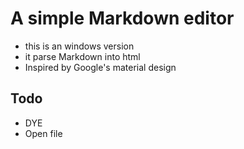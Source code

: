 # A simple Markdown editor

* this is an windows version
* it parse Markdown into html
* Inspired by Google's material design

## Todo

* DYE
* Open file
